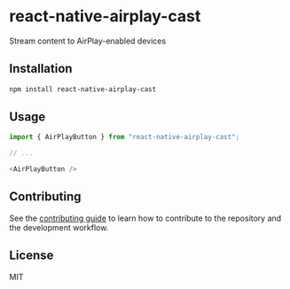 # react-native-airplay-cast

Stream content to AirPlay-enabled devices

## Installation

```sh
npm install react-native-airplay-cast
```

## Usage

```js
import { AirPlayButton } from "react-native-airplay-cast";

// ...

<AirPlayButton />
```

## Contributing

See the [contributing guide](CONTRIBUTING.md) to learn how to contribute to the repository and the development workflow.

## License

MIT
